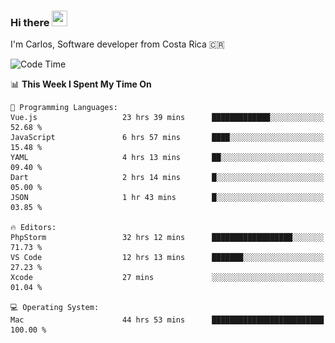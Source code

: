 ### Hi there <img src="https://media.giphy.com/media/hvRJCLFzcasrR4ia7z/giphy.gif" width="25px" height="25px">

I'm Carlos, Software developer from Costa Rica 🇨🇷

[//]: # (<a href="https://app.daily.dev/carum98"><img src="https://github.com/carum98/carum98/blob/main/devcard.svg" width="400" alt="Carlos Umaña Acevedo's Dev Card"/></a>)


<!--START_SECTION:waka-->
![Code Time](http://img.shields.io/badge/Code%20Time-11%2C450%20hrs%2055%20mins-blue)

📊 **This Week I Spent My Time On** 

```text
💬 Programming Languages: 
Vue.js                   23 hrs 39 mins      █████████████░░░░░░░░░░░░   52.68 % 
JavaScript               6 hrs 57 mins       ████░░░░░░░░░░░░░░░░░░░░░   15.48 % 
YAML                     4 hrs 13 mins       ██░░░░░░░░░░░░░░░░░░░░░░░   09.40 % 
Dart                     2 hrs 14 mins       █░░░░░░░░░░░░░░░░░░░░░░░░   05.00 % 
JSON                     1 hr 43 mins        █░░░░░░░░░░░░░░░░░░░░░░░░   03.85 % 

🔥 Editors: 
PhpStorm                 32 hrs 12 mins      ██████████████████░░░░░░░   71.73 % 
VS Code                  12 hrs 13 mins      ███████░░░░░░░░░░░░░░░░░░   27.23 % 
Xcode                    27 mins             ░░░░░░░░░░░░░░░░░░░░░░░░░   01.04 % 

💻 Operating System: 
Mac                      44 hrs 53 mins      █████████████████████████   100.00 % 
```


<!--END_SECTION:waka-->
